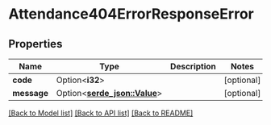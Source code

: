 # Attendance404ErrorResponseError

## Properties

Name | Type | Description | Notes
------------ | ------------- | ------------- | -------------
**code** | Option<**i32**> |  | [optional]
**message** | Option<[**serde_json::Value**](.md)> |  | [optional]

[[Back to Model list]](../README.md#documentation-for-models) [[Back to API list]](../README.md#documentation-for-api-endpoints) [[Back to README]](../README.md)


